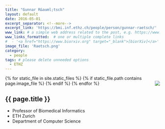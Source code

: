 ```yaml
---
title: "Gunnar R&auml;tsch"
layout: default
date: 2016-05-01
excerpt_separator: <!--more-->
excerpt_link: 'https://bmi.inf.ethz.ch/people/person/gunnar-raetsch/'
www_link: # a simple web address related to the post, e.g. https://www.ga4gh.org
www_links_formatted:  # one or multiple complete links
#  - '<a href="https://www.biorxiv.org" target="_blank">[biorXiv]</a>'
image_file: 'Raetsch.png'
category:
  - people
tags: # please delete unneeded options
  - ETHZ
---
```


{% for static_file in site.static_files %}
  {% if static_file.path contains page.image_file %}
<img style="float: right; max-width: 100px;" src="{{ static_file.path | relative_url}}" />
  {% endif %}
{% endfor %}

## {{ page.title }}

* Professor of Biomedical Informatics 
* ETH Zurich 
* Department of Computer Science 

<!--more-->





